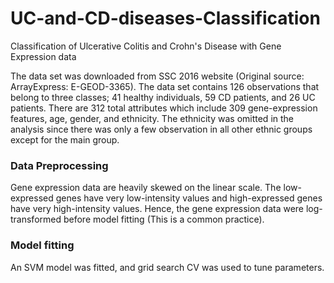 # UC-and-CD-diseases-Classification
Classification of Ulcerative Colitis and Crohn's Disease with Gene Expression data

The data set was downloaded from SSC 2016 website (Original source: ArrayExpress: E-GEOD-3365). The data set contains 126 observations that belong to three classes; 41 healthy individuals, 59 CD patients, and 26 UC patients. There are 312 total attributes which include 309 gene-expression features, age, gender, and ethnicity. The ethnicity was omitted in the analysis since there was only a few observation in all other ethnic groups except for the main group.

### Data Preprocessing
Gene expression data are heavily skewed on the linear scale. The low-expressed genes have very low-intensity values and high-expressed genes have very high-intensity values. Hence, the gene expression data were log-transformed before model fitting (This is a common practice).

### Model fitting
An SVM model was fitted, and grid search CV was used to tune parameters.
